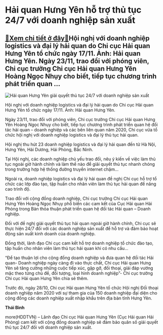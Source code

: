 Hải quan Hưng Yên hỗ trợ thủ tục 24/7 với doanh nghiệp sản xuất
===============================================================

[:gift:Xem chi tiết ở đây:gift:](https://hddtvn.com/hai-quan-hung-yen-ho-tro-thu-tuc-24-7-voi-doanh-nghiep-san-xuat/)Hội nghị với doanh nghiệp logistics và đại lý hải quan do Chi cục Hải quan Hưng Yên tổ chức ngày 17/11. Ảnh: Hải quan Hưng Yên. Ngày 23/11, trao đổi với phóng viên, Chi cục trưởng Chi cục Hải quan Hưng Yên Hoàng Ngọc Nhụy cho biết, tiếp tục chương trình phát triển quan …
-------------------------------------------------------------------------------------------------------------------------------------------------------------------------------------------------------------------------------------------------------------------------------





![Hải quan Hưng Yên giải quyết thủ tục 24/7 với doanh nghiệp sản xuất](https://hddtvn.com/wp-content/uploads/2021/01/2204_IMG_20201123_121853.jpg "Hải quan Hưng Yên giải quyết thủ tục 24/7 với doanh nghiệp sản xuất")


Hội nghị với doanh nghiệp logistics và đại lý hải quan do Chi cục Hải quan Hưng Yên tổ chức ngày 17/11. Ảnh: Hải quan Hưng Yên.



Ngày 23/11, trao đổi với phóng viên, Chi cục trưởng Chi cục Hải quan Hưng Yên Hoàng Ngọc Nhụy cho biết, tiếp tục chương trình phát triển quan hệ đối tác hải quan – doanh nghiệp và các bên liên quan năm 2020, Chi cục vừa tổ chức hội nghị với doanh nghiệp logistics và đại lý thủ tục hải quan.


Hội nghị thu hút 23 doanh nghiệp logistics và đại lý hải quan đến từ Hà Nội, Hưng Yên, Hải Dương, Hải Phòng, Bắc Ninh.


Tại Hội nghị, các doanh nghiệp chủ yếu trao đổi, nêu ý kiến về việc làm thủ tục ngoài giờ hành chính và làm thế nào để giải quyết thủ tục nhanh chóng trong trường hợp hệ thống đường truyền internet chậm…


Ngoài ra, doanh nghiệp logistics và đại lý hải quan đề nghị Chi cục hỗ trợ tổ chức các lớp đào tạo, tập huấn cho nhân viên làm thủ tục hải quan để nâng cao trình độ.


Trao đổi với cộng đồng doanh nghiệp, Chi cục trưởng Chi cục Hải quan Hưng Yên Hoàng Ngọc Nhụy phổ biến các cam kết của Cục Hải quan Hải Phòng trong Bản thỏa thuận phát triển quan hệ đối tác Hải quan – Doanh nghiệp.


Đối với đề nghị giải quyết thủ tục hải quan ngoài giờ hành chính, Chi cục sẽ thực hiện 24/7 đối với các doanh nghiệp sản xuất để hỗ trợ và đảm bảo hoạt động sản xuất kinh doanh của doanh nghiệp.


Đồng thời, lãnh đạo Chi cục cam kết hỗ trợ doanh nghiệp tổ chức đào tạo, tập huấn cho nhân viên làm thủ tục hải quan khi có nhu cầu…


“Để tạo thuận lợi cho cộng đồng doanh nghiệp và đưa quan hệ đối tác Hải quan- Doanh nghiệp ngày càng đi vào thực chất, Chi cục Hải quan Hưng Yên sẽ tăng cường những cuộc tiếp xúc, gặp gỡ, đối thoại, giải đáp vướng mặc theo từng chủ đề, đối tượng, loại hình doanh nghiệp”- Chi cục trưởng Chi cục Hải quan Hưng Yên chia sẻ thêm.


Trước đó, ngày 28/10, Chi cục Hải quan Hưng Yên tổ chức Hội nghị Đối thoại doanh nghiệp năm 2020 với sự tham gia của 150 doanh nghiệp đại diện cho cộng đồng các doanh nghiệp xuất nhập khẩu trên địa bàn tỉnh Hưng Yên.




**Thái Bình**



more(HDDTVN) – Lãnh đạo Chi cục Hải quan Hưng Yên (Cục Hải quan Hải Phòng) cam kết với cộng đồng doanh nghiệp sẽ đảm bảo quân số giải quyết thủ tục 24/7 đối với doanh nghiệp sản xuất.

